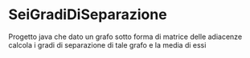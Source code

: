 # SeiGradiDiSeparazione
Progetto java che dato un grafo sotto forma di matrice delle adiacenze calcola i gradi di separazione di tale grafo e la media di essi
